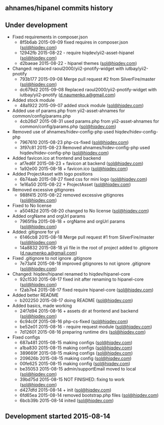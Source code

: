 ahnames/hipanel commits history
-------------------------------

## Under development

- Fixed requirements in composer.json
    - 8f5b6ab 2015-09-09 fixed requires in composer.json (sol@hiqdev.com)
    - 12942fb 2015-08-22 - require hiqdev/yii2-asset-hipanel (sol@hiqdev.com)
    - d2baeae 2015-08-22 - hipanel themes (sol@hiqdev.com)
- Changed: replaced raoul2000/yii2-pnotify-widget with iutbay/yii2-pnotify
    - 793b177 2015-09-08 Merge pull request #2 from SilverFire/master (sol@hiqdev.com)
    - dc679d2 2015-09-08 Replaced raoul2000/yii2-pnotify-widget with iutbay/yii2-pnotify (d.naumenko.a@gmail.com)
- Added stock module
    - 48a1922 2015-09-07 added stock module (sol@hiqdev.com)
- Added use of params.php from yii2-asset-ahnames for common/config/params.php
    - 4cb26d7 2015-08-31 used params.php from yii2-asset-ahnames for common/config/params.php (sol@hiqdev.com)
- Removed use of ahnames/hidev-config-php used hiqdev/hidev-config-php
    - 7967610 2015-08-23 php-cs-fixed (sol@hiqdev.com)
    - 3f97c81 2015-08-23 Removed ahnames/hidev-config-php used hiqdev/hidev-config-php (sol@hiqdev.com)
- Added favicon.ico at frontend and backend
    - af7ed6f 2015-08-23 + favicon at backend (sol@hiqdev.com)
    - 1a92e00 2015-08-18 + favicon.ico (sol@hiqdev.com)
- Added ProjectAsset with logo positions
    - 6b74aab 2015-08-27 fixed css for mini logo (sol@hiqdev.com)
    - 1e16a50 2015-08-22 + ProjectAsset (sol@hiqdev.com)
- Removed excessive gitignores
    - 988f415 2015-08-22 removed excessive gitignores (sol@hiqdev.com)
- Fixed to No license
    - a50482d 2015-08-20 changed to No license (sol@hiqdev.com)
- Added orgName and orgUrl params
    - 7965f9a 2015-08-18 + orgName and orgUrl params (sol@hiqdev.com)
- Added: gitignore for yii
    - 6146cb8 2015-08-18 Merge pull request #1 from SilverFire/master (sol@hiqdev.com)
    - 14a8832 2015-08-18 yii file in the root of project added to .gitignore (d.naumenko.a@gmail.com)
- Fixed .gitignore to not ignore .gitignore
    - 7e73af4 2015-08-18 improved gitignores to not ignore .gitignore (sol@hiqdev.com)
- Changed: hiqdev/hipanel renamed to hiqdev/hipanel-core
    - 92c1530 2015-08-17 fixed init after renaming to hipanel-core (sol@hiqdev.com)
    - f2ab7e4 2015-08-17 fixed require hipanel-core (sol@hiqdev.com)
- Added better README
    - b202250 2015-08-17 doing README (sol@hiqdev.com)
- Added basics, made working
    - 24f7d94 2015-08-16 + assets dir at frontend and backend (sol@hiqdev.com)
    - 6c94c0f 2015-08-16 php-cs-fixed (sol@hiqdev.com)
    - be52e01 2015-08-16 - require request module (sol@hiqdev.com)
    - 7d12601 2015-08-16 preparing runtime dirs (sol@hiqdev.com)
- Fixed configs
    - 687a481 2015-08-15 making configs (sol@hiqdev.com)
    - a1ba830 2015-08-15 making configs (sol@hiqdev.com)
    - 389669f 2015-08-15 making configs (sol@hiqdev.com)
    - 209626b 2015-08-15 making config (sol@hiqdev.com)
    - 00fe625 2015-08-15 making config (sol@hiqdev.com)
    - be35053 2015-08-15 admin/supportEmail moved to local (sol@hiqdev.com)
    - 39bd75d 2015-08-15 NOT FINISHED: fixing to work (sol@hiqdev.com)
    - d427dfd 2015-08-14 + init (sol@hiqdev.com)
    - 6fd65ea 2015-08-14 removed bootstrap.php files (sol@hiqdev.com)
    - 6bcb39b 2015-08-14 inited (sol@hiqdev.com)

## Development started 2015-08-14

